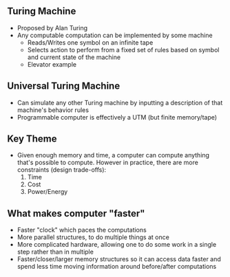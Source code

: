 ## Turing Machine

- Proposed by Alan Turing
- Any computable computation can be implemented by some machine 
	- Reads/Writes one symbol on an infinite tape
	- Selects action to perform from a fixed set of rules based on symbol and current state of the machine
	- Elevator example

## Universal Turing Machine

- Can simulate any other Turing machine by inputting a description of that machine's behavior rules
- Programmable computer is effectively a UTM (but finite memory/tape)

## Key Theme

- Given enough memory and time, a computer can compute anything that's possible to compute. However in practice, there are more constraints (design trade-offs):
	1. Time
	2. Cost
	3. Power/Energy

## What makes computer "faster"

- Faster "clock" which paces the computations
- More parallel structures, to do multiple things at once
- More complicated hardware, allowing one to do some work in a single step rather than in multiple
- Faster/closer/larger memory structures so it can access data faster and spend less time moving information around before/after computations